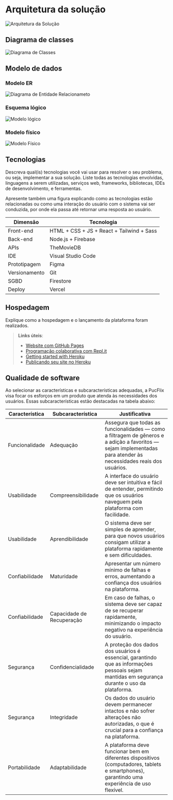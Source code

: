 # Arquitetura da solução

![Arquitetura da Solução](images/ArquiteturaSolucaoPucflix.png)

## Diagrama de classes

![Diagrama de Classes](images/DiagramaClassesPucflix.png)

##  Modelo de dados

### Modelo ER

![Diagrama de Entidade Relacionameto](images/DERPucFlix.png)

### Esquema lógico

![Modelo lógico](images/EsquemaLogicoPucFlix.png)

### Modelo físico

![Modelo Físico](images/ModeloFisicoPucFlix.png)

## Tecnologias

Descreva qual(is) tecnologias você vai usar para resolver o seu problema, ou seja, implementar a sua solução. Liste todas as tecnologias envolvidas, linguagens a serem utilizadas, serviços web, frameworks, bibliotecas, IDEs de desenvolvimento, e ferramentas.

Apresente também uma figura explicando como as tecnologias estão relacionadas ou como uma interação do usuário com o sistema vai ser conduzida, por onde ela passa até retornar uma resposta ao usuário.


| **Dimensão**   | **Tecnologia**  |
| ---            | ---             |
| Front-end      | HTML + CSS + JS + React + Tailwind + Sass |
| Back-end       | Node.js + Firebase |
| APIs | TheMovieDB |
| IDE | Visual Studio Code|
| Prototipagem | Figma |
| Versionamento | Git |
| SGBD           | Firestore |
| Deploy         | Vercel |


## Hospedagem

Explique como a hospedagem e o lançamento da plataforma foram realizados.

> **Links úteis**:
> - [Website com GitHub Pages](https://pages.github.com/)
> - [Programação colaborativa com Repl.it](https://repl.it/)
> - [Getting started with Heroku](https://devcenter.heroku.com/start)
> - [Publicando seu site no Heroku](http://pythonclub.com.br/publicando-seu-hello-world-no-heroku.html)

## Qualidade de software

Ao selecionar as características e subcaracterísticas adequadas, a PucFlix visa focar os esforços em um produto que atenda às necessidades dos usuários. Essas subcaracterísticas estão destacadas na tabela abaixo: 

| **Característica**   | **Subcaracterística**  | **Justificativa**  |  
| ---            | ---             |  ---             |
| Funcionalidade | Adequação |Assegura que todas as funcionalidades — como a filtragem de gêneros e a adição a favoritos — sejam implementadas para atender às necessidades reais dos usuários.  |
| Usabilidade | Compreensibilidade |A interface do usuário deve ser intuitiva e fácil de entender, permitindo que os usuários naveguem pela plataforma com facilidade.|
| Usabilidade | Aprendibilidade |O sistema deve ser simples de aprender, para que novos usuários consigam utilizar a plataforma rapidamente e sem dificuldades. |
| Confiabilidade | Maturidade|Apresentar um número mínimo de falhas e erros, aumentando a confiança dos usuários na plataforma. |
| Confiabilidade | Capacidade de Recuperação |Em caso de falhas, o sistema deve ser capaz de se recuperar rapidamente, minimizando o impacto negativo na experiência do usuário.|
| Segurança | Confidencialidade |A proteção dos dados dos usuários é essencial, garantindo que as informações pessoais sejam mantidas em segurança durante o uso da plataforma.|
| Segurança| Integridade |Os dados do usuário devem permanecer intactos e não sofrer alterações não autorizadas, o que é crucial para a confiança na plataforma.|
| Portabilidade| Adaptabilidade |A plataforma deve funcionar bem em diferentes dispositivos (computadores, tablets e smartphones), garantindo uma experiência de uso flexível.|

